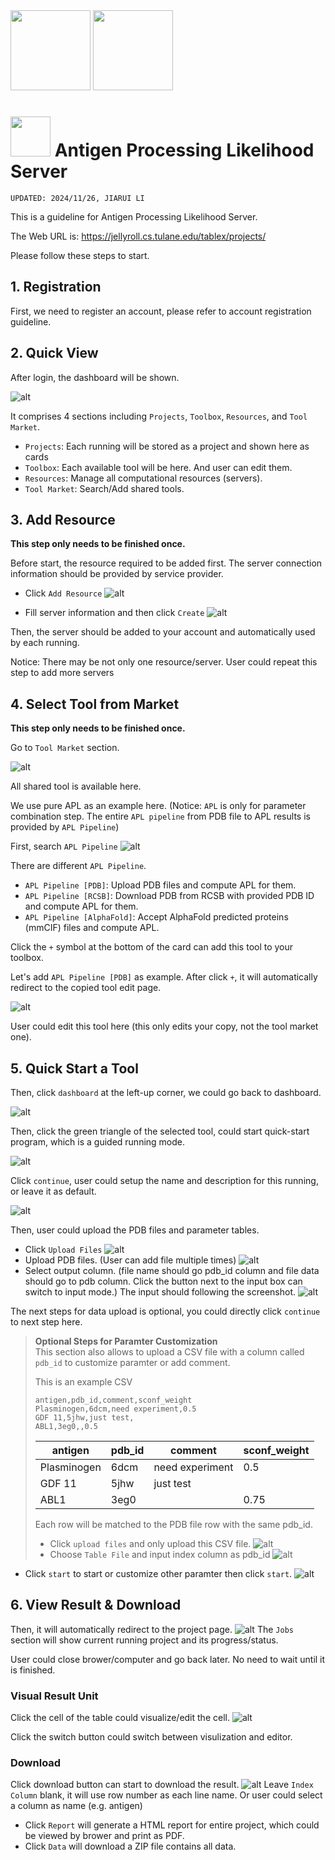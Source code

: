 <img src="/images/tulane_long.png" width="128px">
<img src="/images/icon_long.png" width="128px"> 

# <img src="images/icon.png" width="64px">  Antigen Processing Likelihood Server

`UPDATED: 2024/11/26, JIARUI LI`

This is a guideline for Antigen Processing Likelihood Server.

The Web URL is: https://jellyroll.cs.tulane.edu/tablex/projects/

Please follow these steps to start.

## 1. Registration
First, we need to register an account, please refer to account registration guideline.

## 2. Quick View
After login, the dashboard will be shown.

![alt](./images/quick_view/dashboard_project_view.png)

It comprises 4 sections including `Projects`, `Toolbox`, `Resources`, and `Tool Market`.

- `Projects`: Each running will be stored as a project and shown here as cards
- `Toolbox`: Each available tool will be here. And user can edit them.
- `Resources`: Manage all computational resources (servers).
- `Tool Market`: Search/Add shared tools.

## 3. Add Resource
**This step only needs to be finished once.**

Before start, the resource required to be added first. The server connection information should be provided by service provider.

- Click `Add Resource`
    ![alt](./images/add_resource/start_add_resource.png)

- Fill server information and then click `Create`
    ![alt](./images/add_resource/add_resource_prompt.png)

Then, the server should be added to your account and automatically used by each running.

Notice: There may be not only one resource/server. User could repeat this step to add more servers

## 4. Select Tool from Market
**This step only needs to be finished once.**

Go to `Tool Market` section.

![alt](./images/select_tool_from_market/tool_market.png)

All shared tool is available here.

We use pure APL as an example here. (Notice: `APL` is only for parameter combination step. The entire `APL pipeline` from PDB file to APL results is provided by `APL Pipeline`)

First, search `APL Pipeline`
![alt](./images/select_tool_from_market/apl_tools.png)

There are different `APL Pipeline`.
- `APL Pipeline [PDB]`: Upload PDB files and compute APL for them.
- `APL Pipeline [RCSB]`: Download PDB from RCSB with provided PDB ID and compute APL for them.
- `APL Pipeline [AlphaFold]`: Accept AlphaFold predicted proteins (mmCIF) files and compute APL.

Click the `+` symbol at the bottom of the card can add this tool to your toolbox.

Let's add `APL Pipeline [PDB]` as example. After click `+`, it will automatically redirect to the copied tool edit page.

![alt](./images/select_tool_from_market/tool_edit.png)

User could edit this tool here (this only edits your copy, not the tool market one).

## 5. Quick Start a Tool
Then, click `dashboard` at the left-up corner, we could go back to dashboard.

![alt](./images/quick_start_tool/tool_view.png)

Then, click the green triangle of the selected tool, could start quick-start program, which is a guided running mode.

![alt](./images/quick_start_tool/quick_start_begin.png)

Click `continue`, user could setup the name and description for this running, or leave it as default.

![alt](./images/quick_start_tool/quick_start_info.png)

Then, user could upload the PDB files and parameter tables.

- Click `Upload Files`
    ![alt](./images/quick_start_tool/quick_start_data.png)
- Upload PDB files. (User can add file multiple times)
    ![alt](./images/quick_start_tool/quick_start_file_select.png)
- Select output column. (file name should go pdb_id column and file data should go to pdb column. Click the button next to the input box can switch to input mode.) The input should following the screenshot.
    ![alt](./images/quick_start_tool/quick_start_column_set.png)

The next steps for data upload is optional, you could directly click `continue` to next step here.

> **Optional Steps for Paramter Customization**  
> This section also allows to upload a CSV file with a column called `pdb_id` to customize paramter or add comment.
> 
> This is an example CSV
> ```csv
> antigen,pdb_id,comment,sconf_weight
> Plasminogen,6dcm,need experiment,0.5
> GDF 11,5jhw,just test,
> ABL1,3eg0,,0.5
> ```
> 
> |antigen|pdb_id|comment|sconf_weight|
> |-------|------|-------|------------|
> |Plasminogen|6dcm|need experiment|0.5|
> |GDF 11|5jhw|just test||
> |ABL1|3eg0||0.75|
> 
> Each row will be matched to the PDB file row with the same pdb_id.
> 
> - Click `upload files` and only upload this CSV file.
>     ![alt](./images/quick_start_tool/quick_start_file_type.png)
> - Choose `Table File` and input index column as pdb_id
>     ![alt](./images/quick_start_tool/quick_start_table_column.png)


- Click `start` to start or customize other paramter then click `start`.
    ![alt](./images/quick_start_tool/quick_start_param_customize.png)

## 6. View Result & Download
Then, it will automatically redirect to the project page.
![alt](./images/project_view/project_running.png)
The `Jobs` section will show current running project and its progress/status.

User could close brower/computer and go back later. No need to wait until it is finished.

### Visual Result Unit
Click the cell of the table could visualize/edit the cell.
![alt](./images/project_view/visual.png)

Click the switch button could switch between visulization and editor.

### Download
Click download button can start to download the result.
![alt](./images/project_view/download.png)
Leave `Index Column` blank, it will use row number as each line name. Or user could select a column as name (e.g. antigen)

- Click `Report` will generate a HTML report for entire project, which could be viewed by brower and print as PDF.
- Click `Data` will download a ZIP file contains all data.
